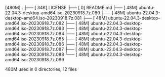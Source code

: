 [480M]  .
├── [ 34K]  LICENSE
├── [   0]  README.md
├── [ 48M]  ubuntu-22.04.3-desktop-amd64.iso-20230918.7z.080
├── [ 48M]  ubuntu-22.04.3-desktop-amd64.iso-20230918.7z.081
├── [ 48M]  ubuntu-22.04.3-desktop-amd64.iso-20230918.7z.082
├── [ 48M]  ubuntu-22.04.3-desktop-amd64.iso-20230918.7z.083
├── [ 48M]  ubuntu-22.04.3-desktop-amd64.iso-20230918.7z.084
├── [ 48M]  ubuntu-22.04.3-desktop-amd64.iso-20230918.7z.085
├── [ 48M]  ubuntu-22.04.3-desktop-amd64.iso-20230918.7z.086
├── [ 48M]  ubuntu-22.04.3-desktop-amd64.iso-20230918.7z.087
├── [ 48M]  ubuntu-22.04.3-desktop-amd64.iso-20230918.7z.088
└── [ 48M]  ubuntu-22.04.3-desktop-amd64.iso-20230918.7z.089

 480M used in 0 directories, 12 files

